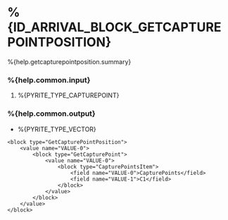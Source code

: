# %{ID_ARRIVAL_BLOCK_GETCAPTUREPOINTPOSITION}

%{help.getcapturepointposition.summary}

### %{help.common.input}

1. %{PYRITE_TYPE_CAPTUREPOINT}

### %{help.common.output}

-   %{PYRITE_TYPE_VECTOR}

```
<block type="GetCapturePointPosition">
    <value name="VALUE-0">
        <block type="GetCapturePoint">
            <value name="VALUE-0">
                <block type="CapturePointsItem">
                    <field name="VALUE-0">CapturePoints</field>
                    <field name="VALUE-1">C1</field>
                </block>
            </value>
        </block>
    </value>
</block>
```
